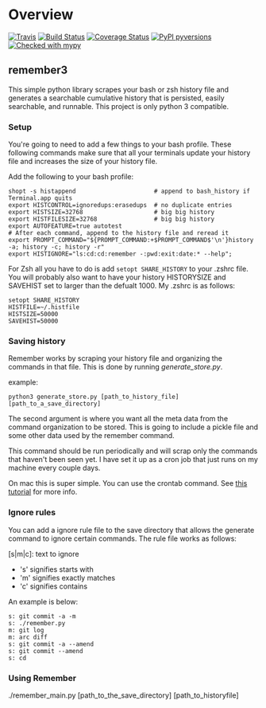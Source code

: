 # Overview
[![Travis](https://img.shields.io/travis/behroozkhorashadi/remember3/master.svg?label=Travis%20CI)](
    https://travis-ci.org/behroozkhorashadi/remember3)
[![Build Status](https://travis-ci.org/behroozkhorashadi/remember3.svg?branch=master)](https://travis-ci.org/behroozkhorashadi/remember3)
[![Coverage Status](https://coveralls.io/repos/github/behroozkhorashadi/remember3/badge.svg?branch=master)](https://coveralls.io/github/behroozkhorashadi/remember3?branch=master)
[![PyPI pyversions](https://img.shields.io/badge/python-3.5%20%7C%203.6%20%7C%203.7-blue)](https://pypi.python.org/pypi/ansicolortags/)
[![Checked with mypy](http://www.mypy-lang.org/static/mypy_badge.svg)](http://mypy-lang.org/)

## remember3

This simple python library scrapes your bash or zsh history file and generates
a searchable cumulative history that is persisted, easily searchable,
and runnable. This project is only python 3 compatible.

### Setup

You're going to need to add a few things to your bash profile. These
following commands make sure that all your terminals update your history
file and increases the size of your history file.

Add the following to your bash profile:

    shopt -s histappend                      # append to bash_history if Terminal.app quits
    export HISTCONTROL=ignoredups:erasedups  # no duplicate entries
    export HISTSIZE=32768                    # big big history
    export HISTFILESIZE=32768                # big big history
    export AUTOFEATURE=true autotest
    # After each command, append to the history file and reread it
    export PROMPT_COMMAND="${PROMPT_COMMAND:+$PROMPT_COMMAND$'\n'}history -a; history -c; history -r"
    export HISTIGNORE="ls:cd:cd:remember -:pwd:exit:date:* --help";

For Zsh all you have to do is add `setopt SHARE_HISTORY` to your .zshrc
file. You will probably also want to have your history HISTORYSIZE and
SAVEHIST set to larger than the defualt 1000. My .zshrc is as follows:

    setopt SHARE_HISTORY
    HISTFILE=~/.histfile
    HISTSIZE=50000
    SAVEHIST=50000

### Saving history

Remember works by scraping your history file and organizing the commands
in that file. This is done by running *generate\_store.py*.

example:

    python3 generate_store.py [path_to_history_file] [path_to_a_save_directory]

The second argument is where you want all the meta data from the command
organization to be stored. This is going to include a pickle file and
some other data used by the remember command.

This command should be run periodically and will scrap only the commands
that haven't been seen yet. I have set it up as a cron job that just
runs on my machine every couple days.

On mac this is super simple. You can use the crontab command. See [this
tutorial](http://www.techradar.com/how-to/computing/apple/terminal-101-creating-cron-jobs-1305651)
for more info.

### Ignore rules

You can add a ignore rule file to the save directory that allows the
generate command to ignore certain commands. The rule file works as
follows:

\[s|m|c\]: text to ignore

  - 's' signifies starts with
  - 'm' signifies exactly matches
  - 'c' signifies contains

An example is below:

    s: git commit -a -m
    s: ./remember.py
    m: git log
    m: arc diff
    s: git commit -a --amend
    s: git commit --amend
    s: cd

### Using Remember

./remember_main.py \[path\_to\_the\_save\_directory\] \[path\_to\_historyfile\]
